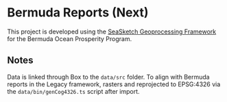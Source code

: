 # Bermuda Reports (Next)

This project is developed using the [SeaSketch Geoprocessing Framework](https://github.com/seasketch/geoprocessing) for the Bermuda Ocean Prosperity Program.

## Notes

Data is linked through Box to the `data/src` folder.
To align with Bermuda reports in the Legacy framework, rasters and reprojected to EPSG:4326 via the `data/bin/genCog4326.ts` script after import.
